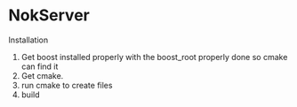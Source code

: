 NokServer
=========

Installation

1. Get boost installed properly with the boost_root properly done so cmake can find it
2. Get cmake.
3. run cmake to create files
4. build

